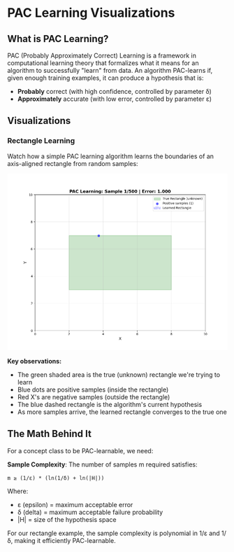 # PAC Learning Visualizations

## What is PAC Learning?

PAC (Probably Approximately Correct) Learning is a framework in computational learning theory that formalizes what it means for an algorithm to successfully "learn" from data. An algorithm PAC-learns if, given enough training examples, it can produce a hypothesis that is:

- **Probably** correct (with high confidence, controlled by parameter δ)
- **Approximately** accurate (with low error, controlled by parameter ε)

## Visualizations

### Rectangle Learning

Watch how a simple PAC learning algorithm learns the boundaries of an axis-aligned rectangle from random samples:

![me](https://github.com/rfpozas/PAC-Learners/blob/main/rectangle_animation.gif)

**Key observations:**
- The green shaded area is the true (unknown) rectangle we're trying to learn
- Blue dots are positive samples (inside the rectangle)
- Red X's are negative samples (outside the rectangle)
- The blue dashed rectangle is the algorithm's current hypothesis
- As more samples arrive, the learned rectangle converges to the true one

## The Math Behind It

For a concept class to be PAC-learnable, we need:

**Sample Complexity**: The number of samples m required satisfies:

```
m ≥ (1/ε) * (ln(1/δ) + ln(|H|))
```

Where:
- ε (epsilon) = maximum acceptable error
- δ (delta) = maximum acceptable failure probability
- |H| = size of the hypothesis space

For our rectangle example, the sample complexity is polynomial in 1/ε and 1/δ, making it efficiently PAC-learnable.
